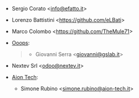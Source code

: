 - Sergio Corato \<<info@efatto.it>\>

- Lorenzo Battistini \<<https://github.com/eLBati>\>

- Marco Colombo \<<https://github.com/TheMule71>\>

- [Ooops](https://www.ooops404.com):

  > - Giovanni Serra \<<giovanni@gslab.it>\>

- Nextev Srl \<<odoo@nextev.it>\>

- [Aion Tech](https://aiontech.company/):

  - Simone Rubino \<<simone.rubino@aion-tech.it>\>
